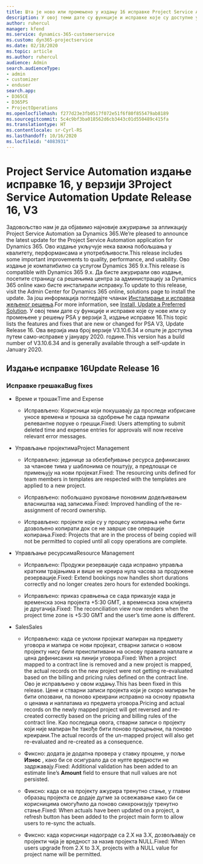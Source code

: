 ```yaml
---
title: Шта је ново или промењено у издању 16 исправке Project Service Automation верзије 3
description: У овој теми дате су функције и исправке које су доступне у издању 16 исправке за Project Service Automation верзије 3.
author: ruhercul
manager: kfend
ms.service: dynamics-365-customerservice
ms.custom: dyn365-projectservice
ms.date: 02/18/2020
ms.topic: article
ms.author: ruhercul
audience: Admin
search.audienceType:
- admin
- customizer
- enduser
search.app:
- D365CE
- D365PS
- ProjectOperations
ms.openlocfilehash: f277d23e3fb0517f072e51f6f80f855479ab8189
ms.sourcegitcommit: 5c4c9bf3ba018562d6cb3443c01d550489c415fa
ms.translationtype: HT
ms.contentlocale: sr-Cyrl-RS
ms.lasthandoff: 10/16/2020
ms.locfileid: "4083931"
---
```

# <a name="project-service-automation-update-release-16-v3"></a><span data-ttu-id="75a26-103">Project Service Automation издање исправке 16, у верзији 3</span><span class="sxs-lookup"><span data-stu-id="75a26-103">Project Service Automation Update Release 16, V3</span></span>

<span data-ttu-id="75a26-104">Задовољство нам је да објавимо најновије ажурирање за апликацију Project Service Automation за Dynamics 365.</span><span class="sxs-lookup"><span data-stu-id="75a26-104">We’re pleased to announce the latest update for the Project Service Automation application for Dynamics 365.</span></span> <span data-ttu-id="75a26-105">Ово издање укључује нека важна побољшања у квалитету, перформансама и употребљивости.</span><span class="sxs-lookup"><span data-stu-id="75a26-105">This release includes some important improvements to quality, performance, and usability.</span></span>  <span data-ttu-id="75a26-106">Ово издање је компатибилно са услугом Dynamics 365 9.x.</span><span class="sxs-lookup"><span data-stu-id="75a26-106">This release is compatible with Dynamics 365 9.x.</span></span> <span data-ttu-id="75a26-107">Да бисте ажурирали ово издање, посетите страницу са решењима центра за администрацију за Dynamics 365 online како бисте инсталирали исправку.</span><span class="sxs-lookup"><span data-stu-id="75a26-107">To update to this release, visit the Admin Center for Dynamics 365 online, solutions page to install the update.</span></span> <span data-ttu-id="75a26-108">За још информација погледајте чланак [Инсталирање и исправка жељеног решења](https://docs.microsoft.com/dynamics365/project-service/upgrade-psa-home-page).</span><span class="sxs-lookup"><span data-stu-id="75a26-108">For more information, see [Install, Update a Preferred Solution](https://docs.microsoft.com/dynamics365/project-service/upgrade-psa-home-page).</span></span>
<span data-ttu-id="75a26-109">У овој теми дате су функције и исправке које су нове или су промењене у решењу PSA у верзији 3, издање исправке 16.</span><span class="sxs-lookup"><span data-stu-id="75a26-109">This topic lists the features and fixes that are new or changed for PSA V3, Update Release 16.</span></span> <span data-ttu-id="75a26-110">Ова верзија има број верзије V3.10.6.34 и опште је доступна путем само-исправке у јануару 2020. године.</span><span class="sxs-lookup"><span data-stu-id="75a26-110">This version has a build number of V3.10.6.34 and is generally available through a self-update in January 2020.</span></span>


## <a name="update-release-16"></a><span data-ttu-id="75a26-111">Издање исправке 16</span><span class="sxs-lookup"><span data-stu-id="75a26-111">Update Release 16</span></span>

### <a name="bug-fixes"></a><span data-ttu-id="75a26-112">Исправке грешака</span><span class="sxs-lookup"><span data-stu-id="75a26-112">Bug fixes</span></span>

-   <span data-ttu-id="75a26-113">Време и трошак</span><span class="sxs-lookup"><span data-stu-id="75a26-113">Time and Expense</span></span>

    -   <span data-ttu-id="75a26-114">Исправљено: Корисници који покушавају да проследе избрисане уносе времена и трошка за одобрење ће сада примати релевантне поруке о грешци.</span><span class="sxs-lookup"><span data-stu-id="75a26-114">Fixed: Users attempting to submit deleted time and expense entries for approvals will now receive relevant error messages.</span></span>

-   <span data-ttu-id="75a26-115">Управљање пројектима</span><span class="sxs-lookup"><span data-stu-id="75a26-115">Project Management</span></span>

    -   <span data-ttu-id="75a26-116">Исправљено: јединице за обезбеђивање ресурса дефинисаних за чланове тима у шаблонима се поштују, а предлошци се примењују на нови пројекат.</span><span class="sxs-lookup"><span data-stu-id="75a26-116">Fixed: The resourcing units defined for team members in templates are respected with the templates are applied to a new project.</span></span>

    -   <span data-ttu-id="75a26-117">Исправљено: побољшано руковање поновним додељивањем власништва над записима.</span><span class="sxs-lookup"><span data-stu-id="75a26-117">Fixed: Improved handling of the re-assignment of record ownership.</span></span>

    -   <span data-ttu-id="75a26-118">Исправљено: пројекте који су у процесу копирања неће бити дозвољено копирати док се не заврше све операције копирања.</span><span class="sxs-lookup"><span data-stu-id="75a26-118">Fixed: Projects that are in the process of being copied will not be permitted to copied until all copy operations are complete.</span></span>

-   <span data-ttu-id="75a26-119">Управљање ресурсима</span><span class="sxs-lookup"><span data-stu-id="75a26-119">Resource Management</span></span>

    -   <span data-ttu-id="75a26-120">Исправљено: Продужи резервације сада исправно управља кратким трајањима и више не креира нула часова за продужене резервације.</span><span class="sxs-lookup"><span data-stu-id="75a26-120">Fixed: Extend bookings now handles short durations correctly and no longer creates zero hours for extended bookings.</span></span>

    -   <span data-ttu-id="75a26-121">Исправљено: приказ сравњења се сада приказује када је временска зона пројекта +5:30 GMT, а временска зона клијента је другачија.</span><span class="sxs-lookup"><span data-stu-id="75a26-121">Fixed: The reconciliation view now renders when the project time zone is +5:30 GMT and the user’s time aone is different.</span></span>

-   <span data-ttu-id="75a26-122">Sales</span><span class="sxs-lookup"><span data-stu-id="75a26-122">Sales</span></span>

    -   <span data-ttu-id="75a26-123">Исправљено: када се уклони пројекат мапиран на предмету уговора и мапира се нови пројекат, стварни записи о новом пројекту нису били преиспитивани на основу правила наплате и цена дефинисаних на линији уговора.</span><span class="sxs-lookup"><span data-stu-id="75a26-123">Fixed: When a project mapped to a contract line is removed and a new project is mapped, the actual records on the new project were not getting re-evaluated based on the billing and pricing rules defined on the contract line.</span></span> <span data-ttu-id="75a26-124">Ово је исправљено у овом издању.</span><span class="sxs-lookup"><span data-stu-id="75a26-124">This has been fixed in this release.</span></span> <span data-ttu-id="75a26-125">Цене и стварни записи пројекта који је скоро мапиран ће бити опозвани, па поново креирани исправно на основу правила о ценама и наплатама из предмета уговора.</span><span class="sxs-lookup"><span data-stu-id="75a26-125">Pricing and actual records on the newly mapped project will get reversed and re-created correctly based on the pricing and billing rules of the contract line.</span></span> <span data-ttu-id="75a26-126">Као последица овога, стварни записи о пројекту који није мапиран ће такође бити поново процењени, па поново креирани.</span><span class="sxs-lookup"><span data-stu-id="75a26-126">The actual records of the un-mapped project will also get re-evaluated and re-created as a consequence.</span></span>

    -   <span data-ttu-id="75a26-127">Фиксно: додата је додатна провера у ставку процене, у поље **Износ** , како би се осигурало да се нулте вредности не задржавају.</span><span class="sxs-lookup"><span data-stu-id="75a26-127">Fixed: Additional validation has been added to an estimate line’s **Amount** field to ensure that null values are not persisted.</span></span>

    -   <span data-ttu-id="75a26-128">Фиксно: када се на пројекту ажурира тренутно стање, у главни образац пројекта се додаје дугме за освежавање како би се корисницима омогућило да поново синхронизују тренутно стање.</span><span class="sxs-lookup"><span data-stu-id="75a26-128">Fixed: When actuals have been updated on a project, a refresh button has been added to the project main form to allow users to re-sync the actuals.</span></span>

    -   <span data-ttu-id="75a26-129">Фиксно: када корисници надограде са 2.X на 3.X, дозвољавају се пројекти чија је вредност за назив пројекта NULL.</span><span class="sxs-lookup"><span data-stu-id="75a26-129">Fixed: When users upgrade from 2.X to 3.X, projects with a NULL value for project name will be permitted.</span></span>

